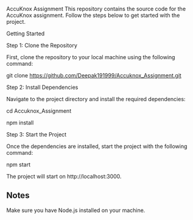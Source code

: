AccuKnox Assignment
This repository contains the source code for the AccuKnox assignment. Follow the steps below to get started with the project.

Getting Started  

Step 1: Clone the Repository  

First, clone the repository to your local machine using the following command:  


git clone https://github.com/Deepak191999/Accuknox_Assignment.git

Step 2: Install Dependencies  

Navigate to the project directory and install the required dependencies:

cd Accuknox_Assignment  

npm install

Step 3: Start the Project  

Once the dependencies are installed, start the project with the following command:

npm start  

The project will start on http://localhost:3000.

## Notes  

Make sure you have Node.js installed on your machine.